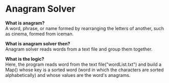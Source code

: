 <h1>Anagram Solver</h1>

<b>What is anagram?</b><br/>
A word, phrase, or name formed by rearranging the letters of another, such as cinema, formed from iceman.

<b>What is anagram solver then?</b><br/>
Anagram solver reads words from a text file and group them together.

<b>What is the logic?</b><br/>
Here, the program reads word from the text file("wordList.txt") and build a Map() whose key is a sorted word (word in which the characters are sorted alphabetically) and whose values are the word's anagrams.
